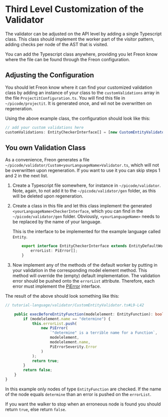 
# Third Level Customization of the Validator

The validator can be adjusted on the API level by adding a single Typescript class. This class should implement
the worker part of the visitor pattern, adding checks per node of the AST that is visited.

You can add the Typescript class anywhere, providing you let Freon know where the file can be found through
the Freon configuration.

## Adjusting the Configuration
You should let Freon know where it can find your customized validation class by adding an 
instance of your class to the `customValidations` array in
the file `ProjectitConfiguration.ts`. You will find this file in `~/picode/projectit`.
It is generated once, and wil not be overwritten on regeneration.

Using the above example class, the configuration should look like this:

```ts
// add your custom validations here
customValidations: EntityCheckerInterface[] = [new CustomEntityValidator()];
```

## You own Validation Class
As a convenience, Freon generates a file `~/picode/validator/Custom<yourLanguageName>Validator.ts`, 
which will not be overwritten upon regeneration. If you want to use it you can skip steps 1 and 2 in the next
list.

1. Create a Typescript file somewhere, for instance in `~/picode/validator`. Note, again, 
  to not add it to the `~/picode/validator/gen` folder, as this will be deleted upon regeneration.
2. Create a class in this file and let this class implement the generated `<yourLanguageName>CheckerInterface`, 
  which you can find in the `~/picode/validator/gen` folder.
Obviously, `<yourLanguageName>` needs to be replaced by the name of your language.

    This is the interface to be implemented for the example language called `Entity`.

    ```ts
        export interface EntityCheckerInterface extends EntityDefaultWorker {
            errorList: PiError[];
        }
    ```

3. Now implement any of the methods of the default worker by putting in your validation in
the corresponding model element method. This method will override the (empty) default implementation.
The validation error should be pushed onto the `errorList` attribute. Therefore, each error must implement the
[PiError](/060_Under_the_Hood/020_The_PiTool_Interfaces/040_PiValidator_Interface#PiError) interface.
<!--- (TODO link) --->

The result of the above should look something like this:

```ts
// tutorial-language/validator/CustomEntityValidator.ts#L9-L42

    public execBeforeEntityFunction(modelelement: EntityFunction): boolean {
        if (modelelement.name == "determine") {
            this.errorList.push(
                new PiError(
                    `"determine" is a terrible name for a Function`,
                    modelelement,
                    modelelement.name,
                    PiErrorSeverity.Error
                )
            );
            return true;
        }
        return false;
    }
}

```

In this example only nodes of type `EntityFunction` are checked. If the name of the node equals `determine` than an error is
pushed on the `errorList`.

If you want the walker to stop when an erroneous node is found you
should return `true`, else return `false`.



